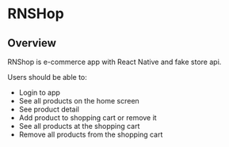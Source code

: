 # RNSHop

## Overview

RNShop is e-commerce app with React Native and fake store api.

Users should be able to:

- Login to app
- See all products on the home screen
- See product detail
- Add product to shopping cart or remove it
- See all products at the shopping cart
- Remove all products from the shopping cart
